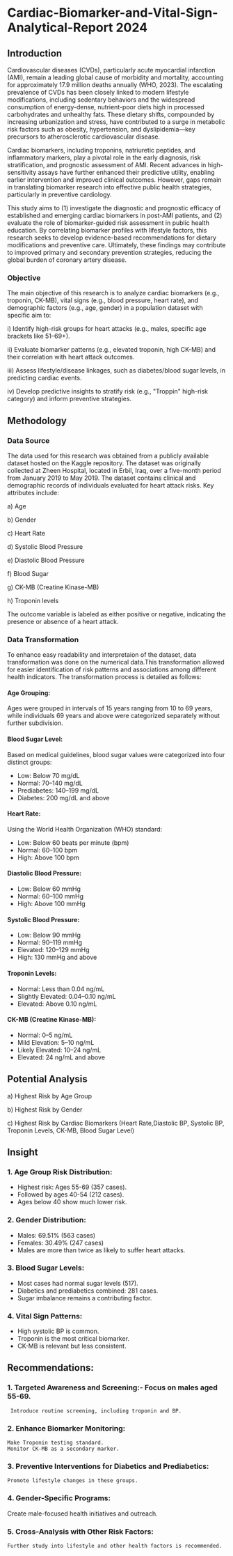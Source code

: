 # Cardiac-Biomarker-and-Vital-Sign-Analytical-Report 2024
## Introduction
Cardiovascular diseases (CVDs), particularly acute myocardial infarction (AMI), remain a leading global cause of morbidity and mortality, accounting for approximately 17.9 million deaths annually (WHO, 2023). The escalating prevalence of CVDs has been closely linked to modern lifestyle modifications, including sedentary behaviors and the widespread consumption of energy-dense, nutrient-poor diets high in processed carbohydrates and unhealthy fats. These dietary shifts, compounded by increasing urbanization and stress, have contributed to a surge in metabolic risk factors such as obesity, hypertension, and dyslipidemia—key precursors to atherosclerotic cardiovascular disease.

Cardiac biomarkers, including troponins, natriuretic peptides, and inflammatory markers, play a pivotal role in the early diagnosis, risk stratification, and prognostic assessment of AMI. Recent advances in high-sensitivity assays have further enhanced their predictive utility, enabling earlier intervention and improved clinical outcomes. However, gaps remain in translating biomarker research into effective public health strategies, particularly in preventive cardiology.

This study aims to (1) investigate the diagnostic and prognostic efficacy of established and emerging cardiac biomarkers in post-AMI patients, and (2) evaluate the role of biomarker-guided risk assessment in public health education. By correlating biomarker profiles with lifestyle factors, this research seeks to develop evidence-based recommendations for dietary modifications and preventive care. Ultimately, these findings may contribute to improved primary and secondary prevention strategies, reducing the global burden of coronary artery disease.

### Objective
The main objective of this research is to analyze cardiac biomarkers (e.g., troponin, CK-MB), vital signs (e.g., blood pressure, heart rate), and demographic factors (e.g., age, gender) in a population dataset with specific aim to:

i) Identify high-risk groups for heart attacks (e.g., males, specific age brackets like 51–69+).

ii) Evaluate biomarker patterns (e.g., elevated troponin, high CK-MB) and their correlation with heart attack outcomes.

iii) Assess lifestyle/disease linkages, such as diabetes/blood sugar levels, in predicting cardiac events.

iv) Develop predictive insights to stratify risk (e.g., "Troppin" high-risk category) and inform preventive strategies.

## Methodology
### Data Source
The data used for this research was obtained from a publicly available dataset hosted on the Kaggle repository. The dataset was originally collected at Zheen Hospital, located in Erbil, Iraq, over a five-month period from January 2019 to May 2019.
The dataset contains clinical and demographic records of individuals evaluated for heart attack risks. Key attributes include:

 a) Age
 
b) Gender

c) Heart Rate

d) Systolic Blood Pressure

e) Diastolic Blood Pressure

f) Blood Sugar

g) CK-MB (Creatine Kinase-MB)

h) Troponin levels

The outcome variable is labeled as either positive or negative, indicating the presence or absence of a heart attack. 

###  Data Transformation
To enhance easy readability and interpretaion of the dataset, data transformation was done on the numerical data.This transformation allowed for easier identification of risk patterns and associations among different health indicators. The transformation process is detailed as follows:

#### Age Grouping:
Ages were grouped in intervals of 15 years ranging from 10 to 69 years, while individuals 69 years and above were categorized separately without further subdivision.

#### Blood Sugar Level:
Based on medical guidelines, blood sugar values were categorized into four distinct groups:

- Low: Below 70 mg/dL
- Normal: 70–140 mg/dL
- Prediabetes: 140–199 mg/dL
- Diabetes: 200 mg/dL and above

#### Heart Rate:
Using the World Health Organization (WHO) standard:

- Low: Below 60 beats per minute (bpm)
- Normal: 60–100 bpm
- High: Above 100 bpm

#### Diastolic Blood Pressure:

- Low: Below 60 mmHg
- Normal: 60–100 mmHg
- High: Above 100 mmHg

#### Systolic Blood Pressure:

- Low: Below 90 mmHg
- Normal: 90–119 mmHg
- Elevated: 120–129 mmHg
- High: 130 mmHg and above

#### Troponin Levels:

- Normal: Less than 0.04 ng/mL
- Slightly Elevated: 0.04–0.10 ng/mL
- Elevated: Above 0.10 ng/mL

#### CK-MB (Creatine Kinase-MB):

- Normal: 0–5 ng/mL
- Mild Elevation: 5–10 ng/mL
- Likely Elevated: 10–24 ng/mL
- Elevated: 24 ng/mL and above

## Potential Analysis 
a) Highest Risk by Age Group

b) Highest Risk by Gender

c) Highest Risk by Cardiac Biomarkers (Heart Rate,Diastolic BP, Systolic BP, Troponin Levels, CK-MB, Blood Sugar Level)

## Insight
### 1. Age Group Risk Distribution:
- Highest risk: Ages 55-69 (357 cases).
- Followed by ages 40-54 (212 cases).
- Ages below 40 show much lower risk.
  
### 2. Gender Distribution:
- Males: 69.51% (563 cases)
- Females: 30.49% (247 cases)
- Males are more than twice as likely to suffer heart attacks.
  
### 3. Blood Sugar Levels:
- Most cases had normal sugar levels (517).
- Diabetics and prediabetics combined: 281 cases.
- Sugar imbalance remains a contributing factor.
  
### 4. Vital Sign Patterns:
- High systolic BP is common.
- Troponin is the most critical biomarker.
- CK-MB is relevant but less consistent.
  
## Recommendations:
### 1. Targeted Awareness and Screening:- Focus on males aged 55-69.

     Introduce routine screening, including troponin and BP.
  
### 2. Enhance Biomarker Monitoring:

    Make Troponin testing standard.
    Monitor CK-MB as a secondary marker.
  
### 3. Preventive Interventions for Diabetics and Prediabetics:

    Promote lifestyle changes in these groups.
  
### 4. Gender-Specific Programs:

   Create male-focused health initiatives and outreach.
  
### 5. Cross-Analysis with Other Risk Factors:

    Further study into lifestyle and other health factors is recommended.
